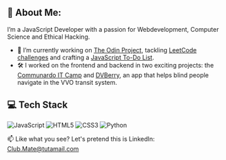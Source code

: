 ## 💫 About Me:

I’m a JavaScript Developer with a passion for Webdevelopment, Computer Science and Ethical Hacking.

* 🌱 I’m currently working on [The Odin Project](https://www.theodinproject.com/paths/foundations/courses/foundations), tackling [LeetCode challenges](https://leetcode.com/u/Belgarus/) and crafting a [JavaScript To-Do List](https://github.com/dwyl/javascript-todo-list-tutorial).
* 🛠 I worked on the frontend and backend in two exciting projects: the [Communardo IT Camp](https://github.com/IT-Wintercamp-2025) and [DVBerry](https://github.com/Julius-Babies/JH_DVBerry), an app that helps blind people navigate in the VVO transit system.

## 💻 Tech Stack

![JavaScript](https://img.shields.io/badge/javascript-%23323330.svg?style=for-the-badge\&logo=javascript\&logoColor=%23F7DF1E) ![HTML5](https://img.shields.io/badge/html5-%23E34F26.svg?style=for-the-badge\&logo=html5\&logoColor=white) ![CSS3](https://img.shields.io/badge/css3-%231572B6.svg?style=for-the-badge\&logo=css3\&logoColor=white) ![Python](https://img.shields.io/badge/python-3670A0?style=for-the-badge\&logo=python\&logoColor=ffdd54)


📫 Like what you see? Let's pretend this is LinkedIn: [Club.Mate@tutamail.com](mailto:Club.Mate@tutamail.com)
